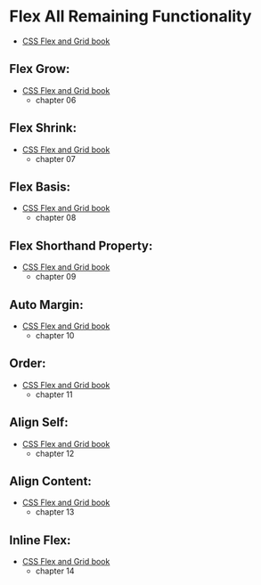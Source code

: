 # Flex All Remaining Functionality

- [CSS Flex and Grid book](https://shrutibalasa.gumroad.com/l/css-flex-and-grid)

## Flex Grow:

- [CSS Flex and Grid book](https://shrutibalasa.gumroad.com/l/css-flex-and-grid)
  - chapter 06

## Flex Shrink:

- [CSS Flex and Grid book](https://shrutibalasa.gumroad.com/l/css-flex-and-grid)
  - chapter 07

## Flex Basis:

- [CSS Flex and Grid book](https://shrutibalasa.gumroad.com/l/css-flex-and-grid)
  - chapter 08

## Flex Shorthand Property:

- [CSS Flex and Grid book](https://shrutibalasa.gumroad.com/l/css-flex-and-grid)
  - chapter 09

## Auto Margin:

- [CSS Flex and Grid book](https://shrutibalasa.gumroad.com/l/css-flex-and-grid)
  - chapter 10

## Order:

- [CSS Flex and Grid book](https://shrutibalasa.gumroad.com/l/css-flex-and-grid)
  - chapter 11

## Align Self:

- [CSS Flex and Grid book](https://shrutibalasa.gumroad.com/l/css-flex-and-grid)
  - chapter 12

## Align Content:

- [CSS Flex and Grid book](https://shrutibalasa.gumroad.com/l/css-flex-and-grid)
  - chapter 13

## Inline Flex:

- [CSS Flex and Grid book](https://shrutibalasa.gumroad.com/l/css-flex-and-grid)
  - chapter 14
